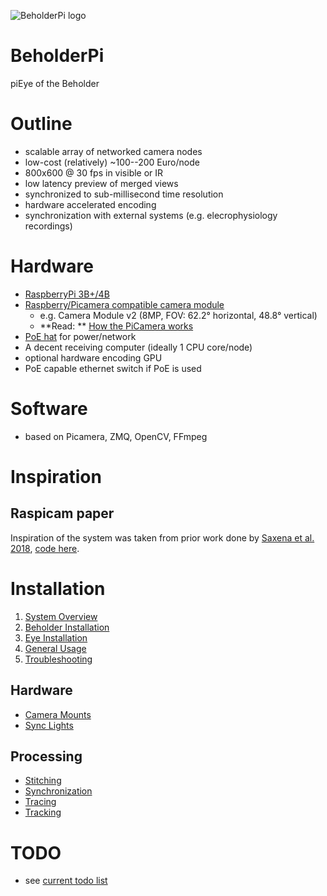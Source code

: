 ![BeholderPi logo](C:\Users\reichler\src\BeholderPi\docs\images\BeholderPiLogo.svg.png "BeholderPI logo")

# BeholderPi
piEye of the Beholder

# Outline

- scalable array of networked camera nodes
- low-cost (relatively) ~100--200 Euro/node
- 800x600 @ 30 fps in visible or IR
- low latency preview of merged views
- synchronized to sub-millisecond time resolution
- hardware accelerated encoding
- synchronization with external systems (e.g. elecrophysiology recordings)

# Hardware

- [RaspberryPi 3B+/4B](https://www.raspberrypi.org/documentation/hardware/raspberrypi/README.md)
- [Raspberry/Picamera compatible camera module](https://www.raspberrypi.org/documentation/hardware/camera/README.md)
    - e.g. Camera Module v2 (8MP, FOV: 62.2° horizontal, 48.8° vertical)
    - **Read: ** [How the PiCamera works](https://picamera.readthedocs.io/en/release-1.13/fov.html)
- [PoE hat](https://www.raspberrypi.org/products/poe-hat/) for power/network
- A decent receiving computer (ideally 1 CPU core/node)
- optional hardware encoding GPU
- PoE capable ethernet switch if PoE is used

# Software
- based on Picamera, ZMQ, OpenCV, FFmpeg

# Inspiration
## Raspicam paper
Inspiration of the system was taken from prior work done by [Saxena et al. 2018](https://www.physiology.org/doi/full/10.1152/jn.00215.2018),
[code here](https://github.com/DeshmukhLab/PicameraPaper).

# Installation
1) [System Overview](docs/SystemOverview.md)
2) [Beholder Installation](docs/Installation_Beholder.md)
3) [Eye Installation](docs/Installation_Eye.md)
4) [General Usage](docs/Usage.md)
5) [Troubleshooting](docs/Troubleshooting.md)

## Hardware
- [Camera Mounts](docs/CameraMounts.md)
- [Sync Lights](docs/SyncLights.md)

## Processing
- [Stitching](docs/processing/Stitching.md)
- [Synchronization](docs/Synchronization.md)
- [Tracing](docs/Tracing.md)
- [Tracking](docs/Tracking.md)

# TODO
- see [current todo list](docs/todo.md)